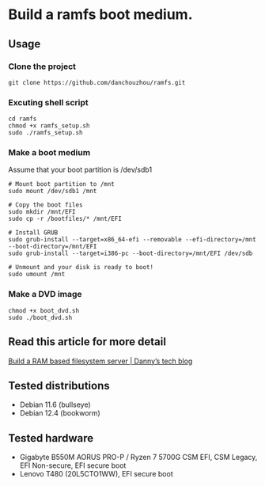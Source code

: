 # Build a ramfs boot medium.

## Usage
### Clone the project
```
git clone https://github.com/danchouzhou/ramfs.git
```
### Excuting shell script
```
cd ramfs
chmod +x ramfs_setup.sh
sudo ./ramfs_setup.sh
```
### Make a boot medium
Assume that your boot partition is /dev/sdb1
```
# Mount boot partition to /mnt
sudo mount /dev/sdb1 /mnt

# Copy the boot files
sudo mkdir /mnt/EFI
sudo cp -r /bootfiles/* /mnt/EFI

# Install GRUB
sudo grub-install --target=x86_64-efi --removable --efi-directory=/mnt --boot-directory=/mnt/EFI
sudo grub-install --target=i386-pc --boot-directory=/mnt/EFI /dev/sdb

# Unmount and your disk is ready to boot!
sudo umount /mnt
```
### Make a DVD image
```
chmod +x boot_dvd.sh
sudo ./boot_dvd.sh
```

## Read this article for more detail
[Build a RAM based filesystem server | Danny’s tech blog](https://danchouzhou.github.io/2022/10/31/ram-based-rootfs-server.html)

## Tested distributions
- Debian 11.6 (bullseye)
- Debian 12.4 (bookworm)

## Tested hardware
- Gigabyte B550M AORUS PRO-P / Ryzen 7 5700G CSM EFI, CSM Legacy, EFI Non-secure, EFI secure boot
- Lenovo T480 (20L5CTO1WW), EFI secure boot
